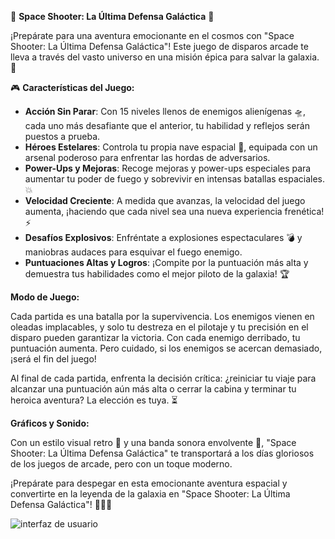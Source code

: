 🚀 **Space Shooter: La Última Defensa Galáctica** 🌌

¡Prepárate para una aventura emocionante en el cosmos con "Space Shooter: La Última Defensa Galáctica"! Este juego de disparos arcade te lleva a través del vasto universo en una misión épica para salvar la galaxia. 🌠

🎮 **Características del Juego:**

- **Acción Sin Parar**: Con 15 niveles llenos de enemigos alienígenas 🛸, cada uno más desafiante que el anterior, tu habilidad y reflejos serán puestos a prueba.
- **Héroes Estelares**: Controla tu propia nave espacial 🚀, equipada con un arsenal poderoso para enfrentar las hordas de adversarios.
- **Power-Ups y Mejoras**: Recoge mejoras y power-ups especiales para aumentar tu poder de fuego y sobrevivir en intensas batallas espaciales. 💥
- **Velocidad Creciente**: A medida que avanzas, la velocidad del juego aumenta, ¡haciendo que cada nivel sea una nueva experiencia frenética! ⚡
- **Desafíos Explosivos**: Enfréntate a explosiones espectaculares 💣 y maniobras audaces para esquivar el fuego enemigo.
- **Puntuaciones Altas y Logros**: ¡Compite por la puntuación más alta y demuestra tus habilidades como el mejor piloto de la galaxia! 🏆

**Modo de Juego:**

Cada partida es una batalla por la supervivencia. Los enemigos vienen en oleadas implacables, y solo tu destreza en el pilotaje y tu precisión en el disparo pueden garantizar la victoria. Con cada enemigo derribado, tu puntuación aumenta. Pero cuidado, si los enemigos se acercan demasiado, ¡será el fin del juego!

Al final de cada partida, enfrenta la decisión crítica: ¿reiniciar tu viaje para alcanzar una puntuación aún más alta o cerrar la cabina y terminar tu heroica aventura? La elección es tuya. ⏳

**Gráficos y Sonido:**

Con un estilo visual retro 🎨 y una banda sonora envolvente 🎵, "Space Shooter: La Última Defensa Galáctica" te transportará a los días gloriosos de los juegos de arcade, pero con un toque moderno.

¡Prepárate para despegar en esta emocionante aventura espacial y convertirte en la leyenda de la galaxia en "Space Shooter: La Última Defensa Galáctica"! 🌠🚀👾

<img src="assets/images/Capture.PNG" alt="interfaz de usuario">